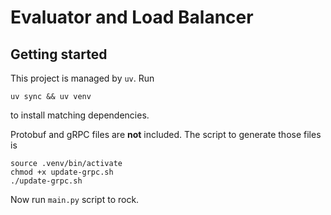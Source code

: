 # Evaluator and Load Balancer

## Getting started

This project is managed by `uv`. Run
```shell
uv sync && uv venv
```
to install matching dependencies.

Protobuf and gRPC files are **not** included.
The script to generate those files is
```shell
source .venv/bin/activate
chmod +x update-grpc.sh
./update-grpc.sh
```

Now run `main.py` script to rock.

